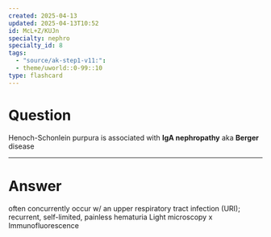 ```yaml
---
created: 2025-04-13
updated: 2025-04-13T10:52
id: McL+Z/KUJn
specialty: nephro
specialty_id: 8
tags:
  - "source/ak-step1-v11:": 
  - theme/uworld::0-99::10
type: flashcard
---
```


# Question
Henoch-Schonlein purpura is associated with **IgA nephropathy** aka **Berger** disease

---

# Answer
often concurrently occur w/ an upper respiratory tract infection (URI); recurrent, self-limited, painless hematuria  Light microscopy x Immunofluorescence